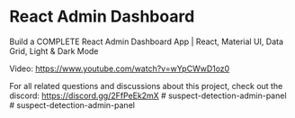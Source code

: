 # React Admin Dashboard

Build a COMPLETE React Admin Dashboard App | React, Material UI, Data Grid, Light & Dark Mode

Video: https://www.youtube.com/watch?v=wYpCWwD1oz0

For all related questions and discussions about this project, check out the discord: https://discord.gg/2FfPeEk2mX
#   s u s p e c t - d e t e c t i o n - a d m i n - p a n e l  
 #   s u s p e c t - d e t e c t i o n - a d m i n - p a n e l  
 